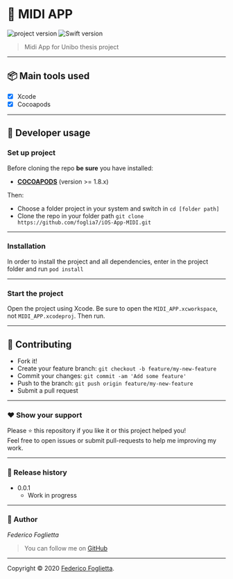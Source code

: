 
# **:triangular_flag_on_post: MIDI APP**

![project version](https://img.shields.io/badge/project-0.0.1-brightgreen.svg)
![Swift version](https://img.shields.io/badge/Swift-5-brightgreen.svg)

> Midi App for Unibo thesis project

---

## **:package: Main tools used**

- [x] Xcode
- [x] Cocoapods

---

## **:wrench: Developer usage**

### **Set up project**

Before cloning the repo **be sure** you have installed:

- [**COCOAPODS**](https://cocoapods.org) (version >= 1.8.x)

Then:

- Choose a folder project in your system and switch in `cd [folder path]`
- Clone the repo in your folder path `git clone https://github.com/foglia7/iOS-App-MIDI.git`

---

### **Installation**

In order to install the project and all dependencies, enter in the project folder and run `pod install`

---

### Start the project

Open the project using Xcode.
Be sure to open the `MIDI_APP.xcworkspace`, not `MIDI_APP.xcodeproj`.
Then run.

---


## **:handshake: Contributing**

- Fork it!
- Create your feature branch: `git checkout -b feature/my-new-feature`
- Commit your changes: `git commit -am 'Add some feature'`
- Push to the branch: `git push origin feature/my-new-feature`
- Submit a pull request

---



### **:heart: Show your support**

Please :star: this repository if you like it or this project helped you!\
Feel free to open issues or submit pull-requests to help me improving my work.


---

### **:scroll: Release history**

* 0.0.1
    * Work in progress

---

### **:robot: Author**

_*Federico Foglietta*_

> You can follow me on
[GitHub](https://https://github.com/foglia7)

---

Copyright © 2020 [Federico Foglietta](https://https://github.com/foglia7/).

